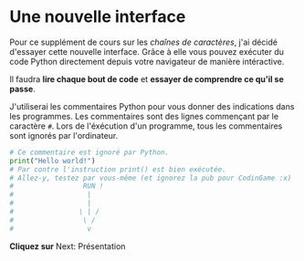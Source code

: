 # Une nouvelle interface

Pour ce supplément de cours sur les *chaînes de caractères*, j'ai décidé d'essayer cette nouvelle interface. Grâce à elle vous pouvez exécuter du code Python directement depuis votre navigateur de manière intéractive.

Il faudra **lire chaque bout de code** et **essayer de comprendre ce qu'il se passe**. 

J'utiliserai les commentaires Python pour vous donner des indications dans les programmes. Les commentaires sont des lignes commençant par le caractère `#`. Lors de l'éxécution d'un programme, tous les commentaires sont ignorés par l'ordinateur.

```python runnable
# Ce commentaire est ignoré par Python.
print("Hello world!")
# Par contre l'instruction print() est bien exécutée.
# Allez-y, testez par vous-même (et ignorez la pub pour CodinGame :x)
#                 RUN !
#                  |
#                  |
#                \ | /
#                 \ /
#                  v
```

**Cliquez sur** Next: Présentation
